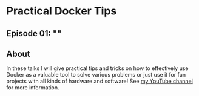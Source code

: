# Practical Docker Tips

## Episode 01: ""

## About

In these talks I will give practical tips and tricks on how to effectively use Docker as a valuable tool to solve various problems or just use it for fun projects with all kinds of hardware and software! See [my YouTube channel](https://www.youtube.com/channel/UCxp65f-xyu4z1PvmZBKqZGQ) for more information.
